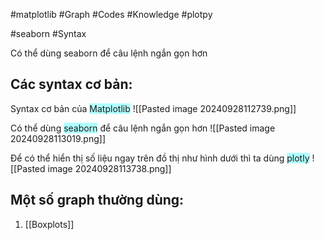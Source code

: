 #matplotlib #Graph #Codes #Knowledge #plotpy

#seaborn #Syntax 

Có thể dùng seaborn để câu lệnh ngắn gọn hơn
## Các syntax cơ bản:

Syntax cơ bản của <span style="background:#b1ffff">Matplotlib</span>
![[Pasted image 20240928112739.png]]

Có thể dùng <span style="background:#b1ffff">seaborn</span> để câu lệnh ngắn gọn hơn
![[Pasted image 20240928113019.png]]

Để có thể hiển thị số liệu ngay trên đồ thị như hình dưới thì ta dùng <span style="background:#b1ffff">plotly</span>
![[Pasted image 20240928113738.png]]


## Một số graph thường dùng:
1. [[Boxplots]]

